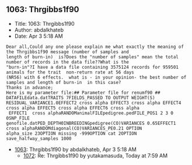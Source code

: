 ## 1063: Thrgibbs1f90

- Title: 1063: Thrgibbs1f90
- Author: abdalkhateb
- Date: Apr 3 5:18 AM
```
Dear all,Could any one please explain me what exactly the meaning of the Thrgibbs1f90 message (number of samples and
length of burn-in)  is?Does the "number of samples" mean the total number of records in the data file??What is the
"burn-in"?I have a data file containing 3575124 records for 959501 animals for the trait  non-return rate at 56 days
(NR56) with 6 effects.	what is - in your opinion- the best number of samples and length of burn-in  in this case?
Thanks in advance;
Here is my parameter file:## Parameter file for renumf90 ## DATAFILEdata.datTRAITS 7FIELDS_PASSED TO OUTPUT WEIGHT(S)
RESIDUAL_VARIANCE1.0EFFECT2 cross alpha EFFECT3 cross alpha EFFECT4 cross alpha EFFECT5 cross alpha EFFECT6 cross alpha
 EFFECT1  cross alphaRANDOManimalFILEpedigree.pedFILE_POS1 2 3 0 0SNP_FILE
genofile.datPED_DEPTH0INBREEDINGpedigree(CO)VARIANCES 0.65EFFECT1  cross alphaRANDOMdiagonal(CO)VARIANCES_PE0.21 OPTION
alpha_size 23OPTION missing -999OPTION cat 2OPTION save_halfway_samples 1000
```

- [1063](1063.md): Thrgibbs1f90 by abdalkhateb, Apr 3 5:18 AM
    - [1072](1072.md): Re: Thrgibbs1f90 by yutakamasuda, Today at 7:59 AM
